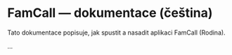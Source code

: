 # FamCall — dokumentace (čeština)

Tato dokumentace popisuje, jak spustit a nasadit aplikaci FamCall (Rodina).

...
